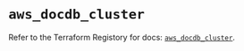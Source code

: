 # `aws_docdb_cluster`

Refer to the Terraform Registory for docs: [`aws_docdb_cluster`](https://registry.terraform.io/providers/hashicorp/aws/4.63.0/docs/resources/docdb_cluster).
